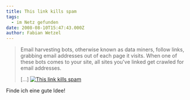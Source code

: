 ```yaml
---
title: This link kills spam
tags:
  - im Netz gefunden
date: 2008-08-10T15:47:43.000Z
author: Fabian Wetzel
---
```


> Email harvesting bots, otherwise known as data miners, follow links, grabbing email addresses out of each page it visits. When one of these bots comes to your site, all sites you've linked get crawled for email addresses.
> 
> [...]
[![This link kills spam](https://az275061.vo.msecnd.net/blogmedia/2008/08/this_link_kills_spam.png)](http://officeofstrategicinfluence.com/spam/)

Finde ich eine gute Idee!


